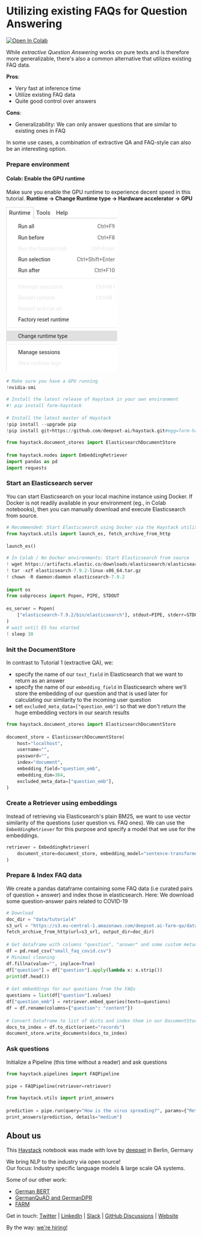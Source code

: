 <!---
title: "Tutorial 4"
metaTitle: "Utilizing existing FAQs for Question Answering"
metaDescription: ""
slug: "/docs/tutorial4"
date: "2020-09-03"
id: "tutorial4md"
--->

# Utilizing existing FAQs for Question Answering

[![Open In Colab](https://colab.research.google.com/assets/colab-badge.svg)](https://colab.research.google.com/github/deepset-ai/haystack/blob/master/tutorials/Tutorial4_FAQ_style_QA.ipynb)

While *extractive Question Answering* works on pure texts and is therefore more generalizable, there's also a common alternative that utilizes existing FAQ data.

**Pros**:

- Very fast at inference time
- Utilize existing FAQ data
- Quite good control over answers

**Cons**:

- Generalizability: We can only answer questions that are similar to existing ones in FAQ

In some use cases, a combination of extractive QA and FAQ-style can also be an interesting option.

### Prepare environment

#### Colab: Enable the GPU runtime
Make sure you enable the GPU runtime to experience decent speed in this tutorial.
**Runtime -> Change Runtime type -> Hardware accelerator -> GPU**

<img src="https://raw.githubusercontent.com/deepset-ai/haystack/master/docs/_src/img/colab_gpu_runtime.jpg">


```python
# Make sure you have a GPU running
!nvidia-smi
```


```python
# Install the latest release of Haystack in your own environment
#! pip install farm-haystack

# Install the latest master of Haystack
!pip install --upgrade pip
!pip install git+https://github.com/deepset-ai/haystack.git#egg=farm-haystack[colab]
```


```python
from haystack.document_stores import ElasticsearchDocumentStore

from haystack.nodes import EmbeddingRetriever
import pandas as pd
import requests
```

### Start an Elasticsearch server
You can start Elasticsearch on your local machine instance using Docker. If Docker is not readily available in your environment (eg., in Colab notebooks), then you can manually download and execute Elasticsearch from source.


```python
# Recommended: Start Elasticsearch using Docker via the Haystack utility function
from haystack.utils import launch_es, fetch_archive_from_http

launch_es()
```


```python
# In Colab / No Docker environments: Start Elasticsearch from source
! wget https://artifacts.elastic.co/downloads/elasticsearch/elasticsearch-7.9.2-linux-x86_64.tar.gz -q
! tar -xzf elasticsearch-7.9.2-linux-x86_64.tar.gz
! chown -R daemon:daemon elasticsearch-7.9.2

import os
from subprocess import Popen, PIPE, STDOUT

es_server = Popen(
    ["elasticsearch-7.9.2/bin/elasticsearch"], stdout=PIPE, stderr=STDOUT, preexec_fn=lambda: os.setuid(1)  # as daemon
)
# wait until ES has started
! sleep 30
```

### Init the DocumentStore
In contrast to Tutorial 1 (extractive QA), we:

* specify the name of our `text_field` in Elasticsearch that we want to return as an answer
* specify the name of our `embedding_field` in Elasticsearch where we'll store the embedding of our question and that is used later for calculating our similarity to the incoming user question
* set `excluded_meta_data=["question_emb"]` so that we don't return the huge embedding vectors in our search results


```python
from haystack.document_stores import ElasticsearchDocumentStore

document_store = ElasticsearchDocumentStore(
    host="localhost",
    username="",
    password="",
    index="document",
    embedding_field="question_emb",
    embedding_dim=384,
    excluded_meta_data=["question_emb"],
)
```

### Create a Retriever using embeddings
Instead of retrieving via Elasticsearch's plain BM25, we want to use vector similarity of the questions (user question vs. FAQ ones).
We can use the `EmbeddingRetriever` for this purpose and specify a model that we use for the embeddings.


```python
retriever = EmbeddingRetriever(
    document_store=document_store, embedding_model="sentence-transformers/all-MiniLM-L6-v2", use_gpu=True
)
```

### Prepare & Index FAQ data
We create a pandas dataframe containing some FAQ data (i.e curated pairs of question + answer) and index those in elasticsearch.
Here: We download some question-answer pairs related to COVID-19


```python
# Download
doc_dir = "data/tutorial4"
s3_url = "https://s3.eu-central-1.amazonaws.com/deepset.ai-farm-qa/datasets/documents/small_faq_covid.csv.zip"
fetch_archive_from_http(url=s3_url, output_dir=doc_dir)

# Get dataframe with columns "question", "answer" and some custom metadata
df = pd.read_csv("small_faq_covid.csv")
# Minimal cleaning
df.fillna(value="", inplace=True)
df["question"] = df["question"].apply(lambda x: x.strip())
print(df.head())

# Get embeddings for our questions from the FAQs
questions = list(df["question"].values)
df["question_emb"] = retriever.embed_queries(texts=questions)
df = df.rename(columns={"question": "content"})

# Convert Dataframe to list of dicts and index them in our DocumentStore
docs_to_index = df.to_dict(orient="records")
document_store.write_documents(docs_to_index)
```

### Ask questions
Initialize a Pipeline (this time without a reader) and ask questions


```python
from haystack.pipelines import FAQPipeline

pipe = FAQPipeline(retriever=retriever)
```


```python
from haystack.utils import print_answers

prediction = pipe.run(query="How is the virus spreading?", params={"Retriever": {"top_k": 10}})
print_answers(prediction, details="medium")
```

## About us

This [Haystack](https://github.com/deepset-ai/haystack/) notebook was made with love by [deepset](https://deepset.ai/) in Berlin, Germany

We bring NLP to the industry via open source!  
Our focus: Industry specific language models & large scale QA systems.  
  
Some of our other work: 
- [German BERT](https://deepset.ai/german-bert)
- [GermanQuAD and GermanDPR](https://deepset.ai/germanquad)
- [FARM](https://github.com/deepset-ai/FARM)

Get in touch:
[Twitter](https://twitter.com/deepset_ai) | [LinkedIn](https://www.linkedin.com/company/deepset-ai/) | [Slack](https://haystack.deepset.ai/community/join) | [GitHub Discussions](https://github.com/deepset-ai/haystack/discussions) | [Website](https://deepset.ai)

By the way: [we're hiring!](https://www.deepset.ai/jobs)
